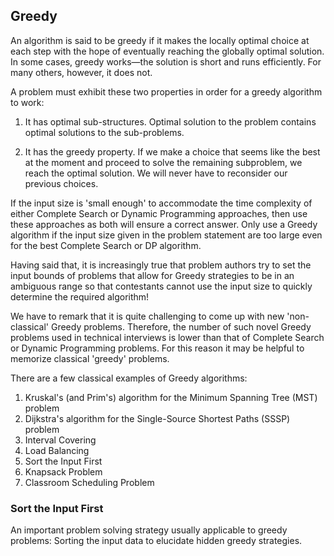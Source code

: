 
## Greedy

An algorithm is said to be greedy if it makes the locally optimal choice at each step with the hope of eventually reaching the globally optimal solution. In some cases, greedy works—the solution is short and runs efficiently. For many others, however, it does not.

A problem must exhibit these two properties in order for a greedy algorithm to work:

1. It has optimal sub-structures. Optimal solution to the problem contains optimal solutions to the sub-problems.

2. It has the greedy property. If we make a choice that seems like the best at the moment and proceed to solve the remaining subproblem, we reach the optimal solution. We will never have to reconsider our previous choices.

If the input size is 'small enough' to accommodate the time complexity of either Complete Search or Dynamic Programming approaches, then use these approaches as both will ensure a correct answer. Only use a Greedy algorithm if the input size given in the problem statement are too large even for the best Complete Search or DP algorithm.

Having said that, it is increasingly true that problem authors try to set the input bounds of problems that allow for Greedy strategies to be in an ambiguous range so that contestants cannot use the input size to quickly determine the required algorithm!

We have to remark that it is quite challenging to come up with new 'non-classical' Greedy problems. Therefore, the number of such novel Greedy problems used in technical interviews is lower than that of Complete Search or Dynamic Programming problems. For this reason it may be helpful to memorize classical 'greedy' problems.

There are a few classical examples of Greedy algorithms:

1. Kruskal's (and Prim's) algorithm for the Minimum Spanning Tree (MST) problem
2. Dijkstra's algorithm for the Single-Source Shortest Paths (SSSP) problem
3. Interval Covering
4. Load Balancing
5. Sort the Input First
6. Knapsack Problem
7. Classroom Scheduling Problem

### Sort the Input First

An important problem solving strategy usually applicable to greedy problems: Sorting the input data to elucidate hidden greedy strategies.


